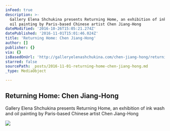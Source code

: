 ```yaml
---
inFeed: true
description: >-
  Gallery Elena Shchukina presents Returning Home, an exhibition of ink wash and
  oil painting by Paris-based Chinese artist Chen Jiang-Hong
dateModified: '2016-10-26T15:05:21.274Z'
datePublished: '2016-11-01T15:01:46.024Z'
title: 'Returning Home: Chen Jiang-Hong'
author: []
publisher: {}
via: {}
isBasedOnUrl: 'http://galleryelenashchukina.com/chen-jiang-hong/returning-home/'
starred: false
sourcePath: _posts/2016-11-01-returning-home-chen-jiang-hong.md
_type: MediaObject

---
```

<article style=""><h1>Returning Home: Chen Jiang-Hong</h1><p>Gallery Elena Shchukina presents Returning Home, an exhibition of ink wash and oil painting by Paris-based Chinese artist Chen Jiang-Hong</p><img src="http://res.cloudinary.com/artlogic/w_450,h_450,c_fill/ws-ges/usr/images/exhibitions/group_images_override/32/chen-ba-149-sans-titre-25-f.jpg" /></article>